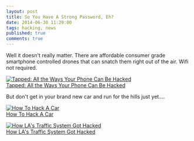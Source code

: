 ```yaml
---
layout: post
title: So You Have A Strong Password, Eh?
date: 2014-06-30 11:29:00
tags: hacking, news
published: true
comments: true
---
```


Well it doesn't really matter. There are affordable consumer grade smartphone controlled drones that can snatch them right out of the air. Wifi not required.

[![Tapped: All the Ways Your Phone Can Be Hacked](http://img.youtube.com/vi/dysnKiXUlRU/hqdefault.jpg)  
Tapped: All the Ways Your Phone Can Be Hacked](http://motherboard.vice.com/read/tapped-all-the-ways-your-phone-can-be-hacked)  

But don't get in your brand new car and run for the hills just yet....

[![How To Hack A Car](http://img.youtube.com/vi/3jstaBeXgAs/hqdefault.jpg)  
How To Hack A Car](http://www.vice.com/motherboard/how-to-hack-a-car)

[![How LA's Traffic System Got Hacked](http://img.youtube.com/vi/hcoVMXLTQzw/hqdefault.jpg)  
How LA's Traffic System Got Hacked](http://www.vice.com/motherboard/how-las-traffic-system-got-hacked)
